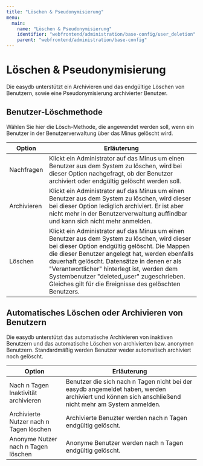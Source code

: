 ```yaml
---
title: "Löschen & Pseudonymisierung"
menu:
  main:
    name: "Löschen & Pseudonymisierung"
    identifier: "webfrontend/administration/base-config/user_deletion"
    parent: "webfrontend/administration/base-config"
---
```

# Löschen & Pseudonymisierung

Die easydb unterstützt ein Archivieren und das endgültige Löschen von Benutzern, sowie eine Pseudonymisierung archivierter Benutzer.



## Benutzer-Löschmethode

Wählen Sie hier die Lösch-Methode, die angewendet werden soll, wenn ein Benutzer in der Benutzerverwaltung über das Minus gelöscht wird.

| Option      | Erläuterung                                                  |
| ----------- | ------------------------------------------------------------ |
| Nachfragen  | Klickt ein Administrator auf das Minus um einen Benutzer aus dem System zu löschen, wird bei dieser Option nachgefragt, ob der Benutzer archiviert oder endgültig gelöscht werden soll. |
| Archivieren | Klickt ein Administrator auf das Minus um einen Benutzer aus dem System zu löschen, wird dieser bei dieser Option lediglich archiviert. Er ist aber nicht mehr in der Benutzerverwaltung auffindbar und kann sich nicht mehr anmelden. |
| Löschen     | Klickt ein Administrator auf das Minus um einen Benutzer aus dem System zu löschen, wird dieser bei dieser Option endgültig gelöscht. Die Mappen die dieser Benutzer angelegt hat, werden ebenfalls dauerhaft gelöscht. Datensätze in denen er als "Verantwortlicher" hinterlegt ist, werden dem Systembenutzer "deleted_user" zugeschrieben. Gleiches gilt für die Ereignisse des gelöschten Benutzers. |



## Automatisches Löschen oder Archivieren von Benutzern

Die easydb unterstützt das automatische Archivieren von inaktiven Benutzern und das automatische Löschen von archivierten bzw. anonymen Benutzern. Standardmäßig werden Benutzer weder automatisch archiviert noch gelöscht.

| Option                                  | Erläuterung                                                  |
| --------------------------------------- | ------------------------------------------------------------ |
| Nach n Tagen Inaktivität archivieren    | Benutzer die sich nach n Tagen nicht bei der easydb angemeldet haben, werden archiviert und können sich anschließend nicht mehr am System anmelden. |
| Archivierte Nutzer nach n Tagen löschen | Archivierte Benuzter werden nach n Tagen endgültig gelöscht. |
| Anonyme Nutzer nach n Tagen löschen     | Anonyme Benutzer werden nach n Tagen endgültig gelöscht.     |

